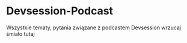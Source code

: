 # Devsession-Podcast
Wszystkie tematy, pytania związane z podcastem Devsession wrzucaj śmiało tutaj
